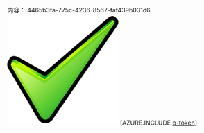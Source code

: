 内容： 4465b3fa-775c-4236-8567-faf439b031d6![图像](08f8ca3f-7d03-4e33-abf8-1df314702b3b.png)
[AZURE.INCLUDE [b-token](7ec42dc7-4909-4a17-b8a4-da06d3b79f89.md)]
